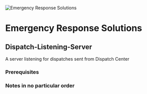 ![Emergency Response Solutions](http://gfd.dispatch.rustybear.com/public/images/ERS-logo.png)
# Emergency Response Solutions
## Dispatch-Listening-Server

A server listening for dispatches sent from Dispatch Center

### Prerequisites

### Notes in no particular order

